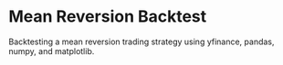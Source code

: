 # Mean Reversion Backtest

Backtesting a mean reversion trading strategy using yfinance, pandas, numpy, and matplotlib.